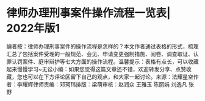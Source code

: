 # 律师办理刑事案件操作流程一览表| 2022年版1

编者按：律师办理刑事案件的操作流程是怎样的？本文作者通过表格的形式，梳理汇总了包括案件受理的一般规范、会见、申请变更强制措施、阅卷、调查取证、认罪认罚案件、庭审辩护等七大方面的操作流程。温馨提示：表格有点长，可以收藏起来慢慢学习~无讼小编：如果您觉得这篇文章还不错，欢迎转发分享、点赞收藏，您也可以在下方评论区留下自己的观点，和大家一起讨论。来源：法耀星空作者：李耀辉律师责编：邓珂玮排版：梁萌审核：赵润众 王雅玉 陈丽娟 刘逸凡 张野

